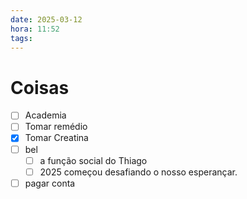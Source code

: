 ```yaml
---
date: 2025-03-12
hora: 11:52
tags:
---
```





# Coisas
- [ ] Academia
- [ ] Tomar remédio
- [x] Tomar Creatina
- [ ] bel
	- [ ] a função social do Thiago
	- [ ] 2025 começou desafiando o nosso esperançar.
- [ ] pagar conta